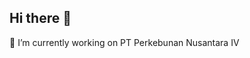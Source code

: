 ## Hi there 👋
🔭 I’m currently working on PT Perkebunan Nusantara IV
<!--
**jakabaskara/jakabaskara** is a ✨ _special_ ✨ repository because its `README.md` (this file) appears on your GitHub profile.

Here are some ideas to get you started:


- 📫 How to reach me: @jakabaskara
- 😄 Pronouns: ...
- ⚡ Fun fact: ...
-->
